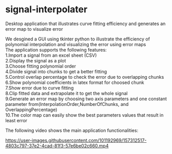 # signal-interpolater
Desktop application that illustrates curve fitting efficiency and generates an error map to visualize error 

We desgined a GUI using tkinter python to illustrate the efficiency of polynomial interpolation and visualizing the error using error maps\
The application supports the following features:\
1.Import a signal from an excel sheet (CSV)\
2.Display the signal as a plot\
3.Choose fitting polynomial order\
4.Divide signal into chunks to get a better fitting\
5.Control overlap percentage to check the error due to overlapping chunks\
6.Show polynomial coefficients in latex format for choosed chunk\
7.Show error due to curve fitting\
8.Clip fitted data and extrapolate it to get the whole signal\
9.Generate an error map by choosing two axis parameters and one constant parameter from\(InterpolationOrder,NumberOfChunks, and OverlappingPercentage)\
10.The color map can easily show the best parameters values that result in least error

The following video shows the main application functionalities:



https://user-images.githubusercontent.com/101192969/157312517-4803c797-37e2-4cad-81f3-57e6be02c660.mp4



